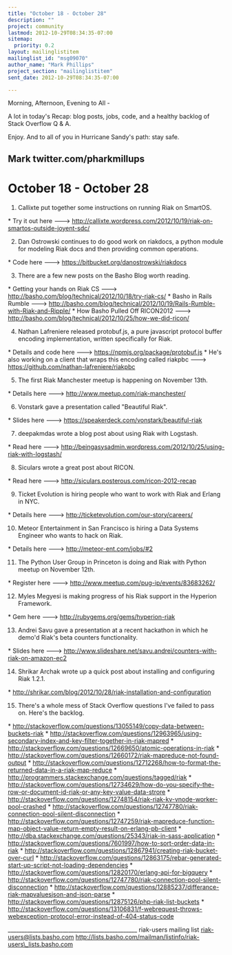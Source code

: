 ```yaml
---
title: "October 18 - October 28"
description: ""
project: community
lastmod: 2012-10-29T08:34:35-07:00
sitemap:
  priority: 0.2
layout: mailinglistitem
mailinglist_id: "msg09070"
author_name: "Mark Phillips"
project_section: "mailinglistitem"
sent_date: 2012-10-29T08:34:35-07:00

---
```



Morning, Afternoon, Evening to All -

A lot in today's Recap: blog posts, jobs, code, and a healthy backlog
of Stack Overflow Q & A.

Enjoy. And to all of you in Hurricane Sandy's path: stay safe. 

Mark
twitter.com/pharkmillups
-----------------------------------

October 18 - October 28 
==================

1) Callixte put together some instructions on running Riak on SmartOS.

\* Try it out here --->
http://callixte.wordpress.com/2012/10/19/riak-on-smartos-outside-joyent-sdc/

2) Dan Ostrowski continues to do good work on riakdocs, a python
module for modeling Riak docs and then providing common operations.

\* Code here ---> https://bitbucket.org/danostrowski/riakdocs

3) There are a few new posts on the Basho Blog worth reading.

\* Getting your hands on Riak CS --->
http://basho.com/blog/technical/2012/10/18/try-riak-cs/
\* Basho in Rails Rumble --->
http://basho.com/blog/technical/2012/10/19/Rails-Rumble-with-Riak-and-Ripple/
\* How Basho Pulled Off RICON2012 --->
http://basho.com/blog/technical/2012/10/25/how-we-did-ricon/

4) Nathan Lafreniere released protobuf.js, a pure javascript protocol
buffer encoding implementation, written specifically for Riak.

\* Details and code here ---> https://npmjs.org/package/protobuf.js
\* He's also working on a client that wraps this encoding called
riakpbc ---> https://github.com/nathan-lafreniere/riakpbc

5) The first Riak Manchester meetup is happening on November 13th.

\* Details here ---> http://www.meetup.com/riak-manchester/

6) Vonstark gave a presentation called "Beautiful Riak".

\* Slides here ---> https://speakerdeck.com/vonstark/beautiful-riak

7) deepakmdas wrote a blog post about using Riak with Logstash.

\* Read here --->
http://beingasysadmin.wordpress.com/2012/10/25/using-riak-with-logstash/

8) Siculars wrote a great post about RICON.

\* Read here ---> http://siculars.posterous.com/ricon-2012-recap

9) Ticket Evolution is hiring people who want to work with Riak and
Erlang in NYC.

\* Details here ---> http://ticketevolution.com/our-story/careers/

10) Meteor Entertainment in San Francisco is hiring a Data Systems
Engineer who wants to hack on Riak.

\* Details here ---> http://meteor-ent.com/jobs/#2

11) The Python User Group in Princeton is doing and Riak with Python
meetup on November 12th.

\* Register here ---> http://www.meetup.com/pug-ip/events/83683262/

12) Myles Megyesi is making progress of his Riak support in the
Hyperion Framework.

\* Gem here ---> http://rubygems.org/gems/hyperion-riak

13) Andrei Savu gave a presentation at a recent hackathon in which he
demo'd Riak's beta counters functionality.

\* Slides here --->
http://www.slideshare.net/savu.andrei/counters-with-riak-on-amazon-ec2

14) Shrikar Archak wrote up a quick post about installing and
configuring Riak 1.2.1.

\* http://shrikar.com/blog/2012/10/28/riak-installation-and-configuration

15) There's a whole mess of Stack Overflow questions I've failed to
pass on. Here's the backlog.

\* http://stackoverflow.com/questions/13055149/copy-data-between-buckets-riak
\* 
http://stackoverflow.com/questions/12963965/using-secondary-index-and-key-filter-together-in-riak-mapred
\* http://stackoverflow.com/questions/12669650/atomic-operations-in-riak
\* http://stackoverflow.com/questions/12660172/riak-mapreduce-not-found-output
\* 
http://stackoverflow.com/questions/12712268/how-to-format-the-returned-data-in-a-riak-map-reduce
\* http://programmers.stackexchange.com/questions/tagged/riak
\* 
http://stackoverflow.com/questions/12734629/how-do-you-specify-the-row-or-document-id-riak-or-any-key-value-data-strore
\* 
http://stackoverflow.com/questions/12748154/riak-riak-kv-vnode-worker-pool-crashed
\* 
http://stackoverflow.com/questions/12747780/riak-connection-pool-silent-disconnection
\* 
http://stackoverflow.com/questions/12747259/riak-mapreduce-function-map-object-value-return-empty-result-on-erlang-pb-client
\* http://dba.stackexchange.com/questions/25343/riak-in-sass-application
\* http://stackoverflow.com/questions/7601997/how-to-sort-order-data-in-riak
\* http://stackoverflow.com/questions/12867941/creating-riak-bucket-over-curl
\* 
http://stackoverflow.com/questions/12863175/rebar-generated-start-up-script-not-loading-dependencies
\* http://stackoverflow.com/questions/12820170/erlang-api-for-bigquery
\* 
http://stackoverflow.com/questions/12747780/riak-connection-pool-silent-disconnection
\* 
http://stackoverflow.com/questions/12885237/differance-riak-mapvaluesjson-and-json-parse
\* http://stackoverflow.com/questions/12875126/php-riak-list-buckets
\* 
http://stackoverflow.com/questions/13106831/f-webrequest-throws-webexception-protocol-error-instead-of-404-status-code

\_\_\_\_\_\_\_\_\_\_\_\_\_\_\_\_\_\_\_\_\_\_\_\_\_\_\_\_\_\_\_\_\_\_\_\_\_\_\_\_\_\_\_\_\_\_\_
riak-users mailing list
riak-users@lists.basho.com
http://lists.basho.com/mailman/listinfo/riak-users\_lists.basho.com

